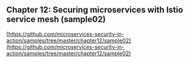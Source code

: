 ## Chapter 12: Securing microservices with Istio service mesh (sample02)

[https://github.com/microservices-security-in-action/samples/tree/master/chapter12/sample02](https://github.com/microservices-security-in-action/samples/tree/master/chapter12/sample02)

